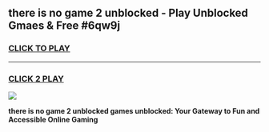 
## there is no game 2 unblocked - Play Unblocked Gmaes & Free #6qw9j
<h3>
<a href="https://news.freeplayer.one?title=there_is_no_game_2_unblocked&ref=24F">CLICK TO PLAY</a></h3>
<hr>

<h3>
<a href="https://news.freeplayer.one?title=there_is_no_game_2_unblocked&ref=24F">CLICK 2 PLAY</a>
  
</h3>

<a href="https://news.freeplayer.one?title=there_is_no_game_2_unblocked&ref=24F/"><img src="https://clearcache.store/games.png"></a>


**there is no game 2 unblocked games unblocked: Your Gateway to Fun and Accessible Online Gaming**
